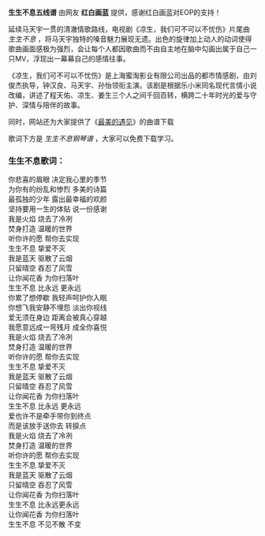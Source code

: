

**生生不息五线谱** 由网友 **红白画蓝** 提供，感谢红白画蓝对EOP的支持！

延续马天宇一贯的清澈情歌路线，电视剧《凉生，我们可不可以不忧伤》片尾曲 _生生不息_
，将马天宇独特的嗓音魅力展现无遗。出色的旋律加上动人的动词使得歌曲画面感极为强烈，会让每个人都因歌曲而不由自主地在脑中勾画出属于自己一只MV，浮现出一幕幕自己的感情往事。

《凉生，我们可不可以不忧伤》是上海蜜淘影业有限公司出品的都市情感剧，由刘俊杰执导，钟汉良、马天宇、孙怡领衔主演。该剧是根据乐小米同名现代言情小说改编，讲述了程天佑、凉生、姜生三个人之间千回百转，横跨二十年时光的爱与守护、深情与陪伴的故事。

同时，网站还为大家提供了《[最美的遇见](Music-9622-最美的遇见-凉生我们可不可以不忧伤主题曲.html "最美的遇见")》的曲谱下载

歌词下方是 _生生不息钢琴谱_ ，大家可以免费下载学习。

### 生生不息歌词：

你悲喜的眉眼 决定我心里的季节  
为你有的纷乱和惨烈 多美的诗篇  
最孤独的少年 露出最幸福的欢颜  
坚持要用一生的体贴 说一份感谢  
我是火焰 烧去了冷冽  
焚身打造 温暖的世界  
听你许的愿 帮你去实现  
生生不息 挚爱不灭  
我是蓝天 驱散了云烟  
只留晴空 吞忍了风雪  
让你闻花香 为你扫落叶  
生生不息 比永远 更永远  
你累了想停歇 我轻声呵护你入眠  
你想飞我安静不埋怨 淡出你视线  
爱无须在身边 距离会被真心穿越  
我愿意远成一弯残月 成全你喜悦  
我是火焰 烧去了冷冽  
焚身打造 温暖的世界  
听你许的愿 帮你去实现  
生生不息 挚爱不灭  
我是蓝天 驱散了云烟  
只留晴空 吞忍了风雪  
让你闻花香 为你扫落叶  
生生不息 比永远 更永远  
爱也许不是牵手带你到终点  
而是该放手送你去 转捩点  
我是火焰 烧去了冷冽  
焚身打造 温暖的世界  
听你许的愿 帮你去实现  
生生不息 挚爱不灭  
我是蓝天 驱散了云烟  
只留晴空 吞忍了风雪  
让你闻花香 为你扫落叶  
生生不息 比永远更永远  
让你闻花香 为你扫落叶  
生生不息 不见不散 不变

